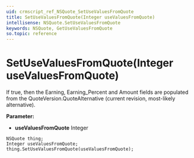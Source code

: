 ```yaml
---
uid: crmscript_ref_NSQuote_SetUseValuesFromQuote
title: SetUseValuesFromQuote(Integer useValuesFromQuote)
intellisense: NSQuote.SetUseValuesFromQuote
keywords: NSQuote, GetUseValuesFromQuote
so.topic: reference
---
```


# SetUseValuesFromQuote(Integer useValuesFromQuote)

If true, then the Earning, Earning_Percent and Amount fields are populated from the QuoteVersion.QuoteAlternative (current revision, most-likely alternative).

**Parameter:** 
* **useValuesFromQuote** Integer

```crmscript
NSQuote thing;
Integer useValuesFromQuote;
thing.SetUseValuesFromQuote(useValuesFromQuote);
```

